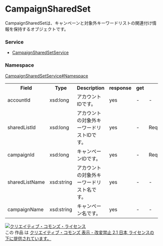 # CampaignSharedSet
CampaignSharedSetは、キャンペーンと対象外キーワードリストの関連付け情報を保持するオブジェクトです。

### Service
+ [CampaignSharedSetService](../../services/CampaignSharedSetService.md)

### Namespace
[CampaignSharedSetService#Namespace](../../services/CampaignSharedSetService.md#namespace)

<table>
 <tr>
  <th>Field</th>
  <th>Type</th>
  <th>Description</th>
  <th>response</th>
  <th>get</th>
  <th>add</th>
  <th>set</th>
  <th>remove</th>
 </tr>
 <tr>
  <td>accountId</td>
  <td>xsd:long</td>
  <td>アカウントIDです。</td>
  <td>yes</td>
  <td>-</td>
  <td>-</td>
  <td>-</td>
  <td>-</td>
 </tr>
 <tr>
  <td>sharedListId</td>
  <td>xsd:long</td>
  <td>アカウントの対象外キーワードリストIDです。</td>
  <td>yes</td>
  <td>-</td>
  <td>Requirement</td>
  <td>-</td>
  <td>Requirement</td>
 </tr>
  <tr>
  <td>campaignId</td>
  <td>xsd:long</td>
  <td>キャンペーンIDです。</td>
  <td>yes</td>
  <td>-</td>
  <td>Requirement</td>
  <td>-</td>
  <td>Requirement</td>
 </tr>
  <tr>
  <td>sharedListName</td>
  <td>xsd:string</td>
  <td>アカウントの対象外キーワードリスト名です。</td>
  <td>yes</td>
  <td>-</td>
  <td>-</td>
  <td>-</td>
  <td>-</td>
 </tr>
  <tr>
  <td>campaignName</td>
  <td>xsd:string</td>
  <td>キャンペーン名です。</td>
  <td>yes</td>
  <td>-</td>
  <td>-</td>
  <td>-</td>
  <td>-</td>
 </tr>
</table>


<a rel="license" href="http://creativecommons.org/licenses/by-nd/2.1/jp/"><img alt="クリエイティブ・コモンズ・ライセンス" style="border-width:0" src="https://i.creativecommons.org/l/by-nd/2.1/jp/88x31.png" /></a><br />この 作品 は <a rel="license" href="http://creativecommons.org/licenses/by-nd/2.1/jp/">クリエイティブ・コモンズ 表示 - 改変禁止 2.1 日本 ライセンスの下に提供されています。</a>
